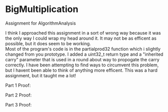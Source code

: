 # BigMultiplication
Assignment for AlgorithmAnalysis

I think I approached this assignment in a sort of wrong way because it was the only way I could wrap my head around it.
It may not be as efficent as possible, but it does seem to be working.  
Most of the program's code is in the partialprod32 function which i slightly changed from you prototype.
I added a uint32_t return type and a "inherited carry" parameter that is used in a round about way to propogate the carry correctly.
I have been attempting to find ways to circumvent this problem, but I havent been able to think of anything more efficent.
This was a hard assignment, but it taught me a lot!

Part 1 Proof:






Part 2 Proof:





Part 3 Proof:

